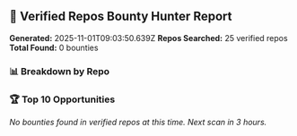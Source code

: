 ## 🎯 Verified Repos Bounty Hunter Report

**Generated:** 2025-11-01T09:03:50.639Z
**Repos Searched:** 25 verified repos
**Total Found:** 0 bounties

### 📊 Breakdown by Repo


### 🏆 Top 10 Opportunities

*No bounties found in verified repos at this time. Next scan in 3 hours.*

